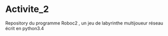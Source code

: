 # Activite_2
Repository du programme Roboc2 , un jeu de labyrinthe multijoueur réseau écrit en python3.4
